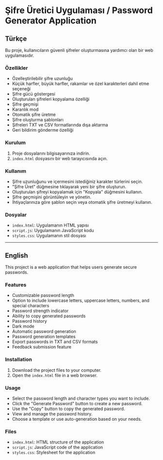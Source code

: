 # Şifre Üretici Uygulaması / Password Generator Application

## Türkçe

Bu proje, kullanıcıların güvenli şifreler oluşturmasına yardımcı olan bir web uygulamasıdır.

### Özellikler

- Özelleştirilebilir şifre uzunluğu
- Küçük harfler, büyük harfler, rakamlar ve özel karakterleri dahil etme seçeneği
- Şifre gücü göstergesi
- Oluşturulan şifreleri kopyalama özelliği
- Şifre geçmişi
- Karanlık mod
- Otomatik şifre üretme
- Şifre oluşturma şablonları
- Şifreleri TXT ve CSV formatlarında dışa aktarma
- Geri bildirim gönderme özelliği

### Kurulum

1. Proje dosyalarını bilgisayarınıza indirin.
2. `index.html` dosyasını bir web tarayıcısında açın.

### Kullanım

- Şifre uzunluğunu ve içermesini istediğiniz karakter türlerini seçin.
- "Şifre Üret" düğmesine tıklayarak yeni bir şifre oluşturun.
- Oluşturulan şifreyi kopyalamak için "Kopyala" düğmesini kullanın.
- Şifre geçmişini görüntüleyin ve yönetin.
- İhtiyaçlarınıza göre şablon seçin veya otomatik şifre üretmeyi kullanın.

### Dosyalar

- `index.html`: Uygulamanın HTML yapısı
- `script.js`: Uygulamanın JavaScript kodu
- `styles.css`: Uygulamanın stil dosyası

---

## English

This project is a web application that helps users generate secure passwords.

### Features

- Customizable password length
- Option to include lowercase letters, uppercase letters, numbers, and special characters
- Password strength indicator
- Ability to copy generated passwords
- Password history
- Dark mode
- Automatic password generation
- Password generation templates
- Export passwords in TXT and CSV formats
- Feedback submission feature

### Installation

1. Download the project files to your computer.
2. Open the `index.html` file in a web browser.

### Usage

- Select the password length and character types you want to include.
- Click the "Generate Password" button to create a new password.
- Use the "Copy" button to copy the generated password.
- View and manage the password history.
- Choose a template or use auto-generation based on your needs.

### Files

- `index.html`: HTML structure of the application
- `script.js`: JavaScript code of the application
- `styles.css`: Stylesheet for the application
